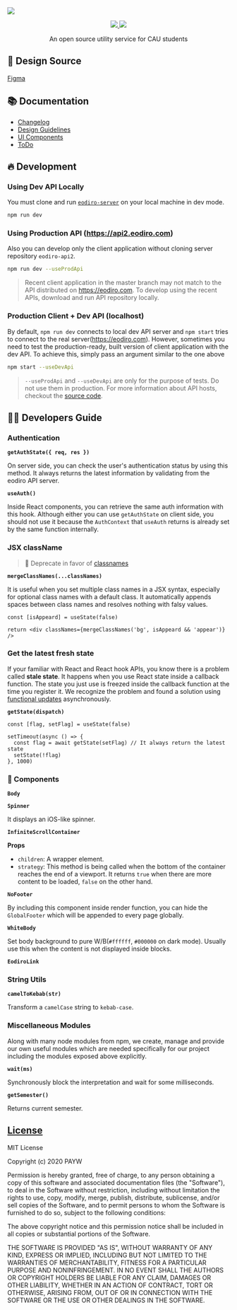 <a href="https://eodiro.com">
  <img src="https://user-images.githubusercontent.com/19797697/80793919-71184e00-8bd3-11ea-9ad5-a54f64cac4fd.png" />
</a>

<p align="center">
  <a href="https://github.com/payw-org/eodiro/blob/master/LICENSE">
    <img src="https://img.shields.io/github/license/payw-org/eodiro?color=ff7037" />
  </a>
  <a href="https://github.com/payw-org/eodiro/releases">
    <img src="https://img.shields.io/github/v/release/payw-org/eodiro?include_prereleases&sort=semver&label=version&color=ff006e" />
  </a>
</p>

<p align="center">An open source utility service for CAU students</p>

## 🎨 Design Source

[Figma](https://www.figma.com/file/HM2QqphdWZmxF66RYmnqUXki/System?node-id=125%3A0)

## 📚 Documentation

- [Changelog](docs/Changelog.md)
- [Design Guidelines](docs/wiki/Design-Guidelines.md)
- [UI Components](docs/wiki/UI-Components.md)
- [ToDo](docs/ToDo.md)

## 🔥 Development

### Using Dev API Locally

You must clone and run [`eodiro-server`](https://github.com/payw-org/eodiro-server) on your local machine in dev mode.

```zsh
npm run dev
```

### Using Production API (https://api2.eodiro.com)

Also you can develop only the client application without cloning server repository `eodiro-api2`.

```zsh
npm run dev --useProdApi
```

> Recent client application in the master branch may not match to the API distributed on https://eodiro.com. To develop using the recent APIs, download and run API repository locally.

### Production Client + Dev API (localhost)

By default, `npm run dev` connects to local dev API server and `npm start` tries to connect to the real server(https://eodiro.com). However, sometimes you need to test the production-ready, built version of client application with the dev API. To achieve this, simply pass an argument similar to the one above

```zsh
npm start --useDevApi
```

> `--useProdApi` and `--useDevApi` are only for the purpose of tests. Do not use them in production. For more information about API hosts, checkout the [source code](https://github.com/payw-org/eodiro/blob/master/src/modules/api-host.ts).

## 🧑‍💻 Developers Guide

### Authentication

**`getAuthState({ req, res })`**

On server side, you can check the user's authentication status by using this method. It always returns the latest information by validating from the eodiro API server.

**`useAuth()`**

Inside React components, you can retrieve the same auth information with this hook. Although either you can use `getAuthState` on client side, you should not use it because the `AuthContext` that `useAuth` returns is already set by the same function internally.

### JSX className

> 🚨 Deprecate in favor of [classnames](https://github.com/JedWatson/classnames)

**`mergeClassNames(...classNames)`**

It is useful when you set multiple class names in a JSX syntax, especially for optional class names with a default class. It automatically appends spaces between class names and resolves nothing with falsy values.

```tsx
const [isAppeard] = useState(false)

return <div classNames={mergeClassNames('bg', isAppeard && 'appear')} />
```

### Get the latest fresh state

If your familiar with React and React hook APIs, you know there is a problem called **stale state**. It happens when you use React state inside a callback function. The state you just use is freezed inside the callback function at the time you register it. We recognize the problem and found a solution using [functional updates](https://reactjs.org/docs/hooks-reference.html#functional-updates) asynchronously.

**`getState(dispatch)`**

```tsx
const [flag, setFlag] = useState(false)

setTimeout(async () => {
  const flag = await getState(setFlag) // It always return the latest state
  setState(!flag)
}, 1000)
```

### 🔌 Components

**`Body`**

**`Spinner`**

It displays an iOS-like spinner.

**`InfiniteScrollContainer`**

**Props**

- `children`: A wrapper element.
- `strategy`: This method is being called when the bottom of the container reaches the end of a viewport. It returns `true` when there are more content to be loaded, `false` on the other hand.

**`NoFooter`**

By including this component inside render function, you can hide the `GlobalFooter` which will be appended to every page globally.

**`WhiteBody`**

Set body background to pure W/B(`#ffffff`, `#000000` on dark mode). Usually use this when the content is not displayed inside blocks.

**`EodiroLink`**

### String Utils

**`camelToKebab(str)`**

Transform a `camelCase` string to `kebab-case`.

### Miscellaneous Modules

Along with many node modules from npm, we create, manage and provide our own useful modules which are needed specifically for our project including the modules exposed above explicitly.

**`wait(ms)`**

Synchronously block the interpretation and wait for some milliseconds.

**`getSemester()`**

Returns current semester.

## [License](https://github.com/payw-org/eodiro/blob/master/LICENSE)

MIT License

Copyright (c) 2020 PAYW

Permission is hereby granted, free of charge, to any person obtaining a copy
of this software and associated documentation files (the "Software"), to deal
in the Software without restriction, including without limitation the rights
to use, copy, modify, merge, publish, distribute, sublicense, and/or sell
copies of the Software, and to permit persons to whom the Software is
furnished to do so, subject to the following conditions:

The above copyright notice and this permission notice shall be included in all
copies or substantial portions of the Software.

THE SOFTWARE IS PROVIDED "AS IS", WITHOUT WARRANTY OF ANY KIND, EXPRESS OR
IMPLIED, INCLUDING BUT NOT LIMITED TO THE WARRANTIES OF MERCHANTABILITY,
FITNESS FOR A PARTICULAR PURPOSE AND NONINFRINGEMENT. IN NO EVENT SHALL THE
AUTHORS OR COPYRIGHT HOLDERS BE LIABLE FOR ANY CLAIM, DAMAGES OR OTHER
LIABILITY, WHETHER IN AN ACTION OF CONTRACT, TORT OR OTHERWISE, ARISING FROM,
OUT OF OR IN CONNECTION WITH THE SOFTWARE OR THE USE OR OTHER DEALINGS IN THE
SOFTWARE.
